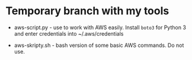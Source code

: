 # Temporary branch with my tools

-   aws-script.py - use to work with AWS easily. Install `boto3` for Python 3 and enter credentials into ~/.aws/credentials

- aws-skripty.sh - bash version of some basic AWS commands. Do not use.